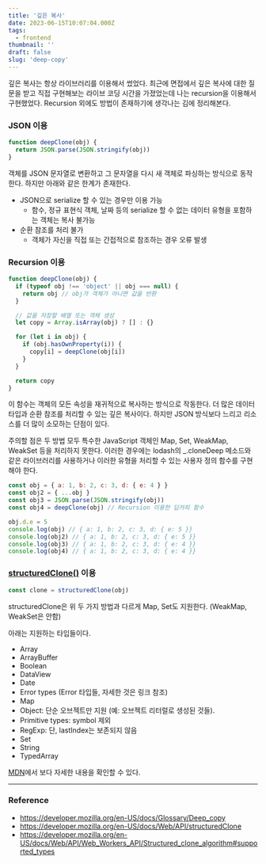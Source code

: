 ```yaml
---
title: '깊은 복사'
date: 2023-06-15T10:07:04.000Z
tags:
  - frontend
thumbnail: ''
draft: false
slug: 'deep-copy'
---
```


깊은 복사는 항상 라이브러리를 이용해서 썼었다. 최근에 면접에서 깊은 복사에 대한 질문을 받고 직접 구현해보는 라이브 코딩 시간을 가졌었는데 나는 recursion을 이용해서 구현했었다. Recursion 외에도 방법이 존재하기에 생각나는 김에 정리해본다.

### JSON 이용

```js
function deepClone(obj) {
  return JSON.parse(JSON.stringify(obj))
}
```

객체를 JSON 문자열로 변환하고 그 문자열을 다시 새 객체로 파싱하는 방식으로 동작한다. 하지만 아래와 같은 한계가 존재한다.

- JSON으로 serialize 할 수 있는 경우만 이용 가능
  - 함수, 정규 표현식 객체, 날짜 등의 serialize 할 수 없는 데이터 유형을 포함하는 객체는 복사 불가능
- 순환 참조를 처리 불가
  - 객체가 자신을 직접 또는 간접적으로 참조하는 경우 오류 발생

### Recursion 이용

```js
function deepClone(obj) {
  if (typeof obj !== 'object' || obj === null) {
    return obj // obj가 객체가 아니면 값을 반환
  }

  // 값을 저장할 배열 또는 객체 생성
  let copy = Array.isArray(obj) ? [] : {}

  for (let i in obj) {
    if (obj.hasOwnProperty(i)) {
      copy[i] = deepClone(obj[i])
    }
  }

  return copy
}
```

이 함수는 객체의 모든 속성을 재귀적으로 복사하는 방식으로 작동한다. 더 많은 데이터 타입과 순환 참조를 처리할 수 있는 깊은 복사이다. 하지만 JSON 방식보다 느리고 리소스를 더 많이 소모하는 단점이 있다.

주의할 점은 두 방법 모두 특수한 JavaScript 객체인 Map, Set, WeakMap, WeakSet 등을 처리하지 못한다. 이러한 경우에는 lodash의 \_.cloneDeep 메소드와 같은 라이브러리를 사용하거나 이러한 유형을 처리할 수 있는 사용자 정의 함수를 구현해야 한다.

```js
const obj = { a: 1, b: 2, c: 3, d: { e: 4 } }
const obj2 = { ...obj }
const obj3 = JSON.parse(JSON.stringify(obj))
const obj4 = deepClone(obj) // Recursion 이용한 딥카피 함수

obj.d.e = 5
console.log(obj) // { a: 1, b: 2, c: 3, d: { e: 5 }}
console.log(obj2) // { a: 1, b: 2, c: 3, d: { e: 5 }}
console.log(obj3) // { a: 1, b: 2, c: 3, d: { e: 4 }}
console.log(obj4) // { a: 1, b: 2, c: 3, d: { e: 4 }}
```

### [structuredClone()](https://developer.mozilla.org/en-US/docs/Web/API/structuredClone) 이용

```js
const clone = structuredClone(obj)
```

structuredClone은 위 두 가지 방법과 다르게 Map, Set도 지원한다. (WeakMap, WeakSet은 안함)

아래는 지원하는 타입들이다.

- Array
- ArrayBuffer
- Boolean
- DataView
- Date
- Error types (Error 타입들, 자세한 것은 링크 참조)
- Map
- Object: 단순 오브젝트만 지원 (예: 오브젝트 리터럴로 생성된 것들).
- Primitive types: symbol 제외
- RegExp: 단, lastIndex는 보존되지 않음
- Set
- String
- TypedArray

[MDN](https://developer.mozilla.org/en-US/docs/Web/API/Web_Workers_API/Structured_clone_algorithm#supported_types)에서 보다 자세한 내용을 확인할 수 있다.

---

### Reference

- https://developer.mozilla.org/en-US/docs/Glossary/Deep_copy
- https://developer.mozilla.org/en-US/docs/Web/API/structuredClone
- https://developer.mozilla.org/en-US/docs/Web/API/Web_Workers_API/Structured_clone_algorithm#supported_types
